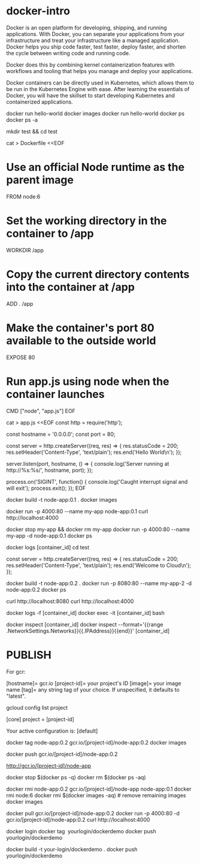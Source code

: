 # docker-intro

Docker is an open platform for developing, shipping, and running applications. With Docker, you can separate your applications from your infrastructure and treat your infrastructure like a managed application. Docker helps you ship code faster, test faster, deploy faster, and shorten the cycle between writing code and running code.

Docker does this by combining kernel containerization features with workflows and tooling that helps you manage and deploy your applications.

Docker containers can be directly used in Kubernetes, which allows them to be run in the Kubernetes Engine with ease. After learning the essentials of Docker, you will have the skillset to start developing Kubernetes and containerized applications.

docker run hello-world
docker images
docker run hello-world
docker ps
docker ps -a

mkdir test && cd test

cat > Dockerfile <<EOF
# Use an official Node runtime as the parent image
FROM node:6

# Set the working directory in the container to /app
WORKDIR /app

# Copy the current directory contents into the container at /app
ADD . /app

# Make the container's port 80 available to the outside world
EXPOSE 80

# Run app.js using node when the container launches
CMD ["node", "app.js"]
EOF


cat > app.js <<EOF
const http = require('http');

const hostname = '0.0.0.0';
const port = 80;

const server = http.createServer((req, res) => {
    res.statusCode = 200;
      res.setHeader('Content-Type', 'text/plain');
        res.end('Hello World\n');
});

server.listen(port, hostname, () => {
    console.log('Server running at http://%s:%s/', hostname, port);
});

process.on('SIGINT', function() {
    console.log('Caught interrupt signal and will exit');
    process.exit();
});
EOF

docker build -t node-app:0.1 .
docker images

docker run -p 4000:80 --name my-app node-app:0.1
curl http://localhost:4000

docker stop my-app && docker rm my-app
docker run -p 4000:80 --name my-app -d node-app:0.1
docker ps

docker logs [container_id]
cd test

const server = http.createServer((req, res) => {
    res.statusCode = 200;
      res.setHeader('Content-Type', 'text/plain');
        res.end('Welcome to Cloud\n');
});

docker build -t node-app:0.2 .
docker run -p 8080:80 --name my-app-2 -d node-app:0.2
docker ps

curl http://localhost:8080
curl http://localhost:4000

docker logs -f [container_id]
docker exec -it [container_id] bash

docker inspect [container_id]
docker inspect --format='{{range .NetworkSettings.Networks}}{{.IPAddress}}{{end}}' [container_id]

# PUBLISH

For gcr:

[hostname]= gcr.io
[project-id]= your project's ID
[image]= your image name
[tag]= any string tag of your choice. If unspecified, it defaults to "latest".

gcloud config list project

[core]
project = [project-id]

Your active configuration is: [default]

docker tag node-app:0.2 gcr.io/[project-id]/node-app:0.2
docker images

docker push gcr.io/[project-id]/node-app:0.2

http://gcr.io/[project-id]/node-app

docker stop $(docker ps -q)
docker rm $(docker ps -aq)

docker rmi node-app:0.2 gcr.io/[project-id]/node-app node-app:0.1
docker rmi node:6
docker rmi $(docker images -aq) # remove remaining images
docker images

docker pull gcr.io/[project-id]/node-app:0.2
docker run -p 4000:80 -d gcr.io/[project-id]/node-app:0.2
curl http://localhost:4000


docker login
docker tag <image> yourlogin/dockerdemo
docker push yourlogin/dockerdemo

docker build -t your-login/dockerdemo .
docker push yourlogin/dockerdemo

